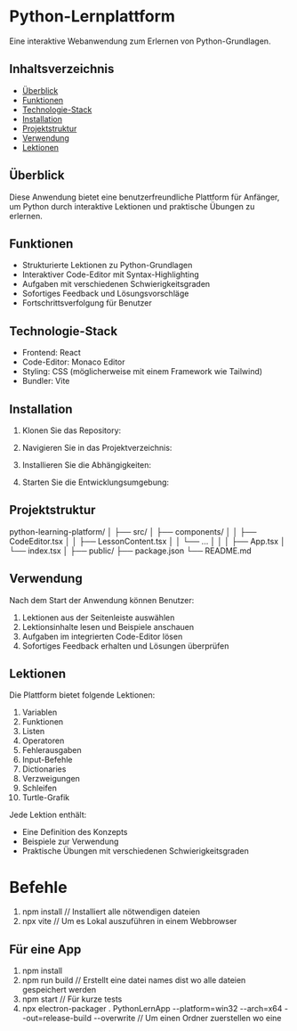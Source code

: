 # Python-Lernplattform

Eine interaktive Webanwendung zum Erlernen von Python-Grundlagen.

## Inhaltsverzeichnis

- [Überblick](#überblick)
- [Funktionen](#funktionen)
- [Technologie-Stack](#technologie-stack)
- [Installation](#installation)
- [Projektstruktur](#projektstruktur)
- [Verwendung](#verwendung)
- [Lektionen](#lektionen)

## Überblick

Diese Anwendung bietet eine benutzerfreundliche Plattform für Anfänger, um Python durch interaktive Lektionen und praktische Übungen zu erlernen.

## Funktionen

- Strukturierte Lektionen zu Python-Grundlagen
- Interaktiver Code-Editor mit Syntax-Highlighting
- Aufgaben mit verschiedenen Schwierigkeitsgraden
- Sofortiges Feedback und Lösungsvorschläge
- Fortschrittsverfolgung für Benutzer

## Technologie-Stack

- Frontend: React
- Code-Editor: Monaco Editor
- Styling: CSS (möglicherweise mit einem Framework wie Tailwind)
- Bundler: Vite

## Installation

1. Klonen Sie das Repository:

2. Navigieren Sie in das Projektverzeichnis:

3. Installieren Sie die Abhängigkeiten:

4. Starten Sie die Entwicklungsumgebung:


## Projektstruktur

python-learning-platform/
│
├── src/
│   ├── components/
│   │   ├── CodeEditor.tsx
│   │   ├── LessonContent.tsx
│   │   └── ...
│   │
│   ├── App.tsx
│   └── index.tsx
│
├── public/
├── package.json
└── README.md


## Verwendung

Nach dem Start der Anwendung können Benutzer:

1. Lektionen aus der Seitenleiste auswählen
2. Lektionsinhalte lesen und Beispiele anschauen
3. Aufgaben im integrierten Code-Editor lösen
4. Sofortiges Feedback erhalten und Lösungen überprüfen

## Lektionen

Die Plattform bietet folgende Lektionen:

1. Variablen
2. Funktionen
3. Listen
4. Operatoren
5. Fehlerausgaben
6. Input-Befehle
7. Dictionaries
8. Verzweigungen
9. Schleifen
10. Turtle-Grafik

Jede Lektion enthält:
- Eine Definition des Konzepts
- Beispiele zur Verwendung
- Praktische Übungen mit verschiedenen Schwierigkeitsgraden

# Befehle
1. npm install // Installiert alle nötwendigen dateien
2. npx vite // Um es Lokal auszuführen in einem Webbrowser
## Für eine App
1. npm install
2. npm run build // Erstellt eine datei names dist wo alle dateien gespeichert werden
3. npm start // Für kurze tests
4. npx electron-packager . PythonLernApp --platform=win32 --arch=x64 --out=release-build --overwrite // Um einen Ordner zuerstellen wo eine 
